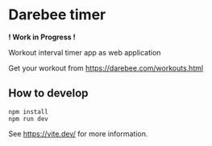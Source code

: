 # Darebee timer

**! Work in Progress !**

Workout interval timer app as web application

Get your workout from https://darebee.com/workouts.html


## How to develop

    npm install
    npm run dev

See https://vite.dev/ for more information.